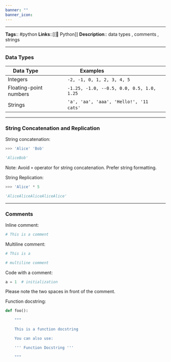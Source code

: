 ```yaml
---
banner: ""
banner_icon: 
---
```


---
**Tags**:: #python
**Links**::[[🐍 Python]]
**Description**:: data types , comments , strings

---

### Data Types

| Data Type              | Examples                                  |
| ---------------------- | ----------------------------------------- |
| Integers               | `-2, -1, 0, 1, 2, 3, 4, 5`                |
| Floating-point numbers | `-1.25, -1.0, --0.5, 0.0, 0.5, 1.0, 1.25` |
| Strings                | `'a', 'aa', 'aaa', 'Hello!', '11 cats'`   |

---  

### String Concatenation and Replication

String concatenation:

```python
>>> 'Alice' 'Bob'

'AliceBob'
```

Note: Avoid `+` operator for string concatenation. Prefer string formatting.

String Replication:

```python
>>> 'Alice' * 5

'AliceAliceAliceAliceAlice'

```

---

### Comments
Inline comment:
```python
# This is a comment
```

Multiline comment:

```Python
# This is a

# multiline comment

```

Code with a comment:

```python
a = 1  # initialization
```

Please note the two spaces in front of the comment.

Function docstring:

```python
def foo():

    """

    This is a function docstring

    You can also use:

    ''' Function Docstring '''

    """
```